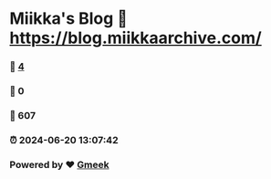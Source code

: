 # Miikka's Blog :link: https://blog.miikkaarchive.com/ 
### :page_facing_up: [4](https://blog.miikkaarchive.com/) 
### :speech_balloon: 0 
### :hibiscus: 607 
### :alarm_clock: 2024-06-20 13:07:42 
### Powered by :heart: [Gmeek](https://github.com/Meekdai/Gmeek)
